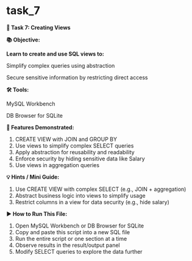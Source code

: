 # task_7
**🎯 Task 7: Creating Views**

**📚 Objective:**

**Learn to create and use SQL views to:**

Simplify complex queries using abstraction

Secure sensitive information by restricting direct access

**🛠️ Tools:**

MySQL Workbench

DB Browser for SQLite

**🚀 Features Demonstrated:**

1. CREATE VIEW with JOIN and GROUP BY
2. Use views to simplify complex SELECT queries
3. Apply abstraction for reusability and readability
4. Enforce security by hiding sensitive data like Salary
5. Use views in aggregation queries

**💡 Hints / Mini Guide:**

1. Use CREATE VIEW with complex SELECT (e.g., JOIN + aggregation)
2. Abstract business logic into views to simplify usage
3. Restrict columns in a view for data security (e.g., hide salary)

**▶️ How to Run This File:**

1. Open MySQL Workbench or DB Browser for SQLite
2. Copy and paste this script into a new SQL file
3. Run the entire script or one section at a time
4. Observe results in the result/output panel
5. Modify SELECT queries to explore the data further
